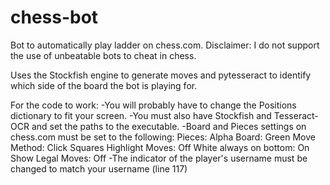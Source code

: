 # chess-bot
Bot to automatically play ladder on chess.com.
Disclaimer: I do not support the use of unbeatable bots to cheat in chess.

Uses the Stockfish engine to generate moves and pytesseract to identify which side of the board the bot is playing for.

For the code to work:
-You will probably have to change the Positions dictionary to fit your screen.
-You must also have Stockfish and Tesseract-OCR and set the paths to the executable.
-Board and Pieces settings on chess.com must be set to the following:
Pieces: Alpha
Board: Green
Move Method: Click Squares
Highlight Moves: Off
White always on bottom: On
Show Legal Moves: Off
-The indicator of the player's username must be changed to match your username (line 117)
